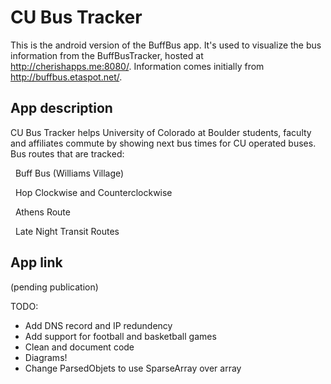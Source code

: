 # CU Bus Tracker
This is the android version of the BuffBus app. It's used to visualize the bus information from the BuffBusTracker, hosted at http://cherishapps.me:8080/. Information comes initially from http://buffbus.etaspot.net/.

## App description
CU Bus Tracker helps University of Colorado at Boulder students, faculty and affiliates commute by showing next bus times for CU operated buses.
Bus routes that are tracked:

&nbsp;&nbsp;Buff Bus (Williams Village)
  
&nbsp;&nbsp;Hop Clockwise and Counterclockwise

&nbsp;&nbsp;Athens Route
  
&nbsp;&nbsp;Late Night Transit Routes
  
## App link
  (pending publication)

  TODO:
  * Add DNS record and IP redundency
  * Add support for football and basketball games
  * Clean and document code
  * Diagrams!
  * Change ParsedObjets to use SparseArray over array
